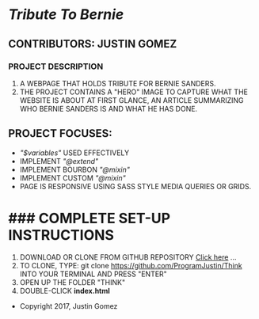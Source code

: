 # _Tribute To Bernie_

## CONTRIBUTORS: **JUSTIN GOMEZ**

### PROJECT DESCRIPTION

1. A WEBPAGE THAT HOLDS TRIBUTE FOR BERNIE SANDERS.
2. THE PROJECT CONTAINS A "HERO" IMAGE TO CAPTURE WHAT THE WEBSITE IS ABOUT AT FIRST GLANCE, AN ARTICLE SUMMARIZING WHO BERNIE SANDERS IS AND WHAT HE HAS DONE.

## PROJECT FOCUSES:
* _"$variables"_ USED EFFECTIVELY
* IMPLEMENT _"@extend"_
* IMPLEMENT BOURBON _"@mixin"_
* IMPLEMENT CUSTOM _"@mixin"_
* PAGE IS RESPONSIVE USING SASS STYLE MEDIA QUERIES OR GRIDS.

# ### COMPLETE SET-UP INSTRUCTIONS
1. DOWNLOAD OR CLONE FROM GITHUB REPOSITORY [Click here](https://github.com/ProgramJustin/Think) ...
2. TO CLONE, TYPE: git clone https://github.com/ProgramJustin/Think INTO YOUR TERMINAL AND PRESS "ENTER"
3. OPEN UP THE FOLDER "THINK"
4. DOUBLE-CLICK **index.html**

* Copyright 2017, Justin Gomez
